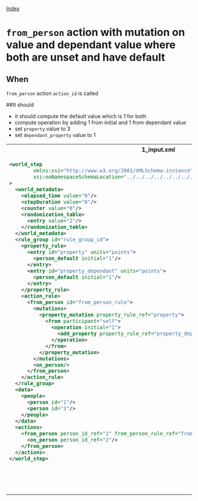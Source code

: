 [Index](./index.md)
# `from_person` action with mutation on value and dependant value where both are unset and have default
## When
`from_person` action `action_id` is called


##It should
- it should compute the default value which is 1 for both
- compute operation by adding 1 from initial and 1 from dependant value
- set `property` value to 3
- set `dependant_property` value to 1
<table>
<tr>
<th>1_input.xml</th>
<th>2_expected.xml</th>
</tr>
<tr>
<td style="vertical-align:top">
  
```xml
<world_step
        xmlns:xsi="http://www.w3.org/2001/XMLSchema-instance"
        xsi:noNamespaceSchemaLocation="../../../../../../../../../../../../../../../world_step.xsd"
>
  <world_metadata>
    <elapsed_time value="0"/>
    <stepDuration value="0"/>
    <counter value="0"/>
    <randomization_table>
      <entry value="2"/>
    </randomization_table>
  </world_metadata>
  <rule_group id="rule_group_id">
    <property_rule>
      <entry id="property" units="points">
        <person_default initial="1"/>
      </entry>
      <entry id="property_dependant" units="points">
        <person_default initial="1"/>
      </entry>
    </property_rule>
    <action_rule>
      <from_person id="from_person_rule">
        <mutations>
          <property_mutation property_rule_ref="property">
            <from participant="self">
              <operation initial="1">
                <add_property property_rule_ref="property_dependant"/>
              </operation>
            </from>
          </property_mutation>
        </mutations>
        <on_person/>
      </from_person>
    </action_rule>
  </rule_group>
  <data>
    <people>
      <person id="1"/>
      <person id="2"/>
    </people>
  </data>
  <actions>
    <from_person person_id_ref="1" from_person_rule_ref="from_person_rule">
      <on_person person_id_ref="2"/>
    </from_person>
  </actions>
</world_step>
```
  
</td>
<td style="vertical-align:top">

```xml
<world_step
        xmlns:xsi="http://www.w3.org/2001/XMLSchema-instance"
        xsi:noNamespaceSchemaLocation="../../../../../../../../../../../../../../../world_step.xsd"
>
  <world_metadata>
    <elapsed_time value="0"/>
    <stepDuration value="0"/>
    <counter value="0"/>
    <randomization_table>
      <entry value="2"/>
    </randomization_table>
  </world_metadata>
  <rule_group id="rule_group_id">
    <property_rule>
      <entry id="property" units="points">
        <person_default initial="1"/>
      </entry>
      <entry id="property_dependant" units="points">
        <person_default initial="1"/>
      </entry>
    </property_rule>
    <action_rule>
      <from_person id="from_person_rule">
        <mutations>
          <property_mutation property_rule_ref="property">
            <from participant="self">
              <operation initial="1">
                <add_property property_rule_ref="property_dependant"/>
              </operation>
            </from>
          </property_mutation>
        </mutations>
        <on_person/>
      </from_person>
    </action_rule>
  </rule_group>
  <data>
    <people>
      <person id="1">
        <properties>
          <property property_rule_ref="property_dependant" value="1"/>
          <property property_rule_ref="property" value="3"/>
        </properties>
        <classifications/>
      </person>
      <person id="2">
        <classifications/>
      </person>
    </people>
  </data>
  <actions/>
</world_step>
```

</td>
</tr>
</table>
